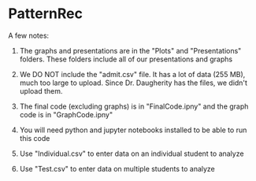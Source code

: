 # PatternRec

A few notes:

1) The graphs and presentations are in the "Plots" and "Presentations" folders. These folders include all of our presentations and graphs

2) We DO NOT include the "admit.csv" file. It has a lot of data (255 MB), much too large to upload. Since Dr. Daugherity has the files, we didn't upload them.

3) The final code (excluding graphs) is in "FinalCode.ipny" and the graph code is in "GraphCode.ipny"

4) You will need python and jupyter notebooks installed to be able to run this code

5) Use "Individual.csv" to enter data on an individual student to analyze

6) Use "Test.csv" to enter data on multiple students to analyze
